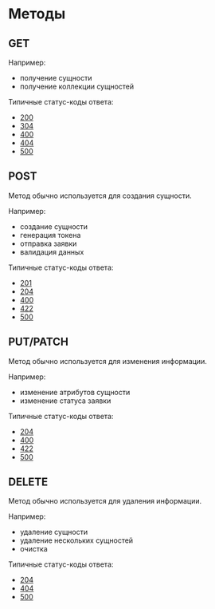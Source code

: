 # Методы

## GET

Например:

* получение сущности
* получение коллекции сущностей

Типичные статус-коды ответа:

* [200](http-code/200.md)
* [304](http-code/304.md)
* [400](http-code/400.md)
* [404](http-code/404.md)
* [500](http-code/500.md)

## POST

Метод обычно используется для создания сущности.

Например:

* создание сущности
* генерация токена
* отправка заявки
* валидация данных

Типичные статус-коды ответа:

* [201](http-code/201.md)
* [204](http-code/204.md)
* [400](http-code/400.md)
* [422](http-code/422.md)
* [500](http-code/500.md)

## PUT/PATCH

Метод обычно используется для изменения информации.

Например:

* изменение атрибутов сущности
* изменение статуса заявки

Типичные статус-коды ответа:

* [204](http-code/204.md)
* [400](http-code/400.md)
* [422](http-code/422.md)
* [500](http-code/500.md)

## DELETE

Метод обычно используется для удаления информации.

Например:

* удаление сущности
* удаление нескольких сущностей
* очистка

Типичные статус-коды ответа:

* [204](http-code/204.md)
* [404](http-code/404.md)
* [500](http-code/500.md)
